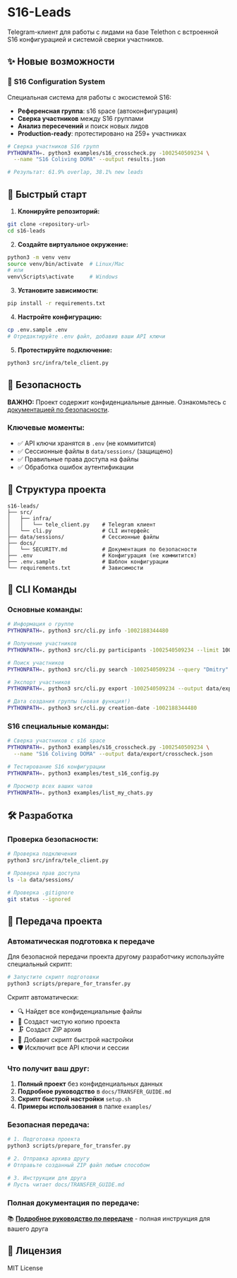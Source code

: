 # S16-Leads

Telegram-клиент для работы с лидами на базе Telethon с встроенной S16 конфигурацией и системой сверки участников.

## ✨ Новые возможности

### 🎯 **S16 Configuration System**
Специальная система для работы с экосистемой S16:
- **Референсная группа**: s16 space (автоконфигурация)
- **Сверка участников** между S16 группами  
- **Анализ пересечений** и поиск новых лидов
- **Production-ready**: протестировано на 259+ участниках

```bash
# Сверка участников S16 групп
PYTHONPATH=. python3 examples/s16_crosscheck.py -1002540509234 \
  --name "S16 Coliving DOMA" --output results.json

# Результат: 61.9% overlap, 38.1% new leads 
```

## 🚀 Быстрый старт

1. **Клонируйте репозиторий:**
```bash
git clone <repository-url>
cd s16-leads
```

2. **Создайте виртуальное окружение:**
```bash
python3 -m venv venv
source venv/bin/activate  # Linux/Mac
# или
venv\Scripts\activate     # Windows
```

3. **Установите зависимости:**
```bash
pip install -r requirements.txt
```

4. **Настройте конфигурацию:**
```bash
cp .env.sample .env
# Отредактируйте .env файл, добавив ваши API ключи
```

5. **Протестируйте подключение:**
```bash
python3 src/infra/tele_client.py
```

## 🔐 Безопасность

**ВАЖНО:** Проект содержит конфиденциальные данные. Ознакомьтесь с [документацией по безопасности](docs/SECURITY.md).

### Ключевые моменты:
- ✅ API ключи хранятся в `.env` (не коммитится)
- ✅ Сессионные файлы в `data/sessions/` (защищено)
- ✅ Правильные права доступа на файлы
- ✅ Обработка ошибок аутентификации

## 📁 Структура проекта

```
s16-leads/
├── src/
│   ├── infra/
│   │   └── tele_client.py    # Telegram клиент
│   └── cli.py                # CLI интерфейс
├── data/sessions/            # Сессионные файлы
├── docs/
│   └── SECURITY.md           # Документация по безопасности
├── .env                      # Конфигурация (не коммитится)
├── .env.sample               # Шаблон конфигурации
└── requirements.txt          # Зависимости
```

## 🔧 CLI Команды

### Основные команды:
```bash
# Информация о группе
PYTHONPATH=. python3 src/cli.py info -1002188344480

# Получение участников
PYTHONPATH=. python3 src/cli.py participants -1002540509234 --limit 100

# Поиск участников
PYTHONPATH=. python3 src/cli.py search -1002540509234 --query "Dmitry"

# Экспорт участников
PYTHONPATH=. python3 src/cli.py export -1002540509234 --output data/export/members.json

# Дата создания группы (новая функция!)
PYTHONPATH=. python3 src/cli.py creation-date -1002188344480
```

### S16 специальные команды:
```bash
# Сверка участников с s16 space
PYTHONPATH=. python3 examples/s16_crosscheck.py -1002540509234 \
  --name "S16 Coliving DOMA" --output data/export/crosscheck.json

# Тестирование S16 конфигурации
PYTHONPATH=. python3 examples/test_s16_config.py

# Просмотр всех ваших чатов
PYTHONPATH=. python3 examples/list_my_chats.py
```

## 🛠️ Разработка

### Проверка безопасности:
```bash
# Проверка подключения
python3 src/infra/tele_client.py

# Проверка прав доступа
ls -la data/sessions/

# Проверка .gitignore
git status --ignored
```

## 🚚 Передача проекта

### Автоматическая подготовка к передаче

Для безопасной передачи проекта другому разработчику используйте специальный скрипт:

```bash
# Запустите скрипт подготовки
python3 scripts/prepare_for_transfer.py
```

Скрипт автоматически:
- 🔍 Найдет все конфиденциальные файлы
- 📁 Создаст чистую копию проекта  
- 🗜️ Создаст ZIP архив
- 📝 Добавит скрипт быстрой настройки
- 🛡️ Исключит все API ключи и сессии

### Что получит ваш друг:

1. **Полный проект** без конфиденциальных данных
2. **Подробное руководство** в `docs/TRANSFER_GUIDE.md`
3. **Скрипт быстрой настройки** `setup.sh`
4. **Примеры использования** в папке `examples/`

### Безопасная передача:

```bash
# 1. Подготовка проекта
python3 scripts/prepare_for_transfer.py

# 2. Отправка архива другу
# Отправьте созданный ZIP файл любым способом

# 3. Инструкции для друга
# Пусть читает docs/TRANSFER_GUIDE.md
```

### Полная документация по передаче:

📚 **[Подробное руководство по передаче](docs/TRANSFER_GUIDE.md)** - полная инструкция для вашего друга

## 📝 Лицензия

MIT License
